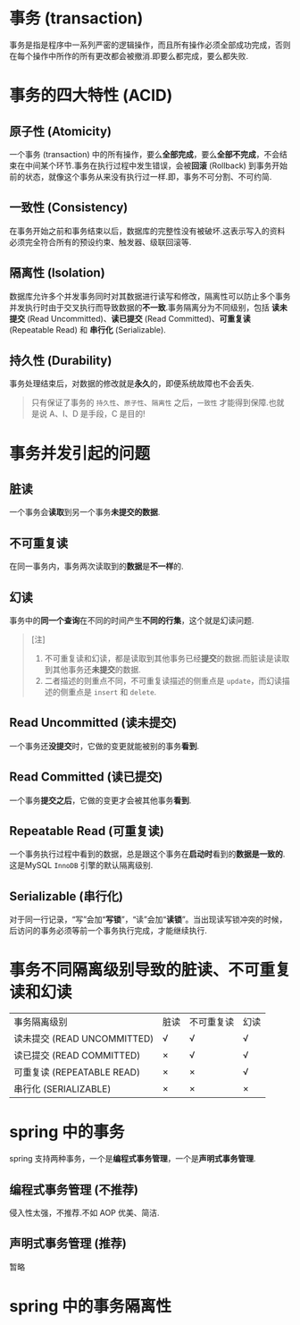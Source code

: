 # 事务 (transaction) 

事务是指是程序中一系列严密的逻辑操作，而且所有操作必须全部成功完成，否则在每个操作中所作的所有更改都会被撤消.即要么都完成，要么都失败.  

# 事务的四大特性 (ACID)  

## 原子性 (Atomicity)  

一个事务 (transaction) 中的所有操作，要么**全部完成**，要么**全部不完成**，不会结束在中间某个环节.事务在执行过程中发生错误，会被**回滚** (Rollback) 到事务开始前的状态，就像这个事务从来没有执行过一样.即，事务不可分割、不可约简.

## 一致性 (Consistency)  

在事务开始之前和事务结束以后，数据库的完整性没有被破坏.这表示写入的资料必须完全符合所有的预设约束、触发器、级联回滚等.  

## 隔离性 (lsolation)  

数据库允许多个并发事务同时对其数据进行读写和修改，隔离性可以防止多个事务并发执行时由于交叉执行而导致数据的**不一致**.事务隔离分为不同级别，包括 **读未提交** (Read Uncommitted)、**读已提交** (Read Committed)、**可重复读** (Repeatable Read) 和 **串行化** (Serializable).  

## 持久性 (Durability)  

事务处理结束后，对数据的修改就是**永久**的，即便系统故障也不会丢失.  

> 只有保证了事务的 `持久性`、`原子性`、`隔离性` 之后，`一致性` 才能得到保障.也就是说 A、I、D 是手段，C 是目的!  

# 事务并发引起的问题  

## 脏读  

一个事务会**读取**到另一个事务**未提交的数据**.  

## 不可重复读  

在同一事务内，事务两次读取到的**数据**是**不一样**的.

## 幻读  

事务中的**同一个查询**在不同的时间产生**不同的行集**，这个就是幻读问题.  

> [注] 
> 
> 1. 不可重复读和幻读，都是读取到其他事务已经**提交**的数据.而脏读是读取到其他事务还**未提交**的数据. 
> 2. 二者描述的则重点不同，不可重复读描述的侧重点是 `update`，而幻读描述的侧重点是 `insert` 和 `delete`.  

## Read Uncommitted (读未提交)  

一个事务还**没提交**时，它做的变更就能被别的事务**看到**.

## Read Committed (读已提交)  

一个事务**提交之后**，它做的变更才会被其他事务**看到**.  

## Repeatable Read (可重复读)  

一个事务执行过程中看到的数据，总是跟这个事务在**启动时**看到的**数据是一致的**.这是MySQL `InnoDB` 引擎的默认隔离级别.

## Serializable (串行化)

对于同一行记录，“写”会加“**写锁**”，“读”会加“**读锁**”。当出现读写锁冲突的时候，后访问的事务必须等前一个事务执行完成，才能继续执行.  

# 事务不同隔离级别导致的脏读、不可重复读和幻读  

<table>
    <tr>
        <td>事务隔离级别</td>
        <td> 脏读</td>
        <td>不可重复读</td>
        <td>幻读</td>
    </tr>
    <tr>
        <td>读未提交 (READ UNCOMMITTED)</td>
        <td>√</td>
        <td>√</td>
        <td>√</td>
    </tr>
    <tr>
        <td>读已提交 (READ COMMITTED)</td>
        <td>×</td>
        <td>√</td>
        <td>√</td>
    </tr>
    <tr>
        <td>可重复读 (REPEATABLE READ)</td>
        <td>×</td>
        <td>×</td>
        <td>√</td>
    </tr>
    <tr>
        <td>串行化 (SERIALIZABLE)</td>
        <td>×</td>
        <td>×</td>
        <td>×</td>
    </tr>
</table>

# spring 中的事务  

spring 支持两种事务，一个是**编程式事务管理**，一个是**声明式事务管理**.  

## 编程式事务管理 (不推荐)  

侵入性太强，不推荐.不如 AOP 优美、简洁.  

## 声明式事务管理 (推荐)  

暂略


  

# spring 中的事务隔离性 




